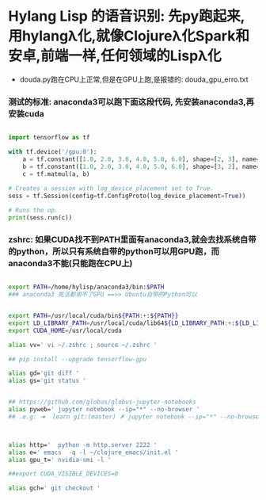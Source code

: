 # Hylang Lisp 的语音识别: 先py跑起来,用hylangλ化,就像Clojureλ化Spark和安卓,前端一样,任何领域的Lispλ化

* douda.py跑在CPU上正常,但是在GPU上跑,是报错的: douda_gpu_erro.txt

### 测试的标准: anaconda3可以跑下面这段代码, 先安装anaconda3,再安装cuda

```python

import tensorflow as tf

with tf.device('/gpu:0'):
    a = tf.constant([1.0, 2.0, 3.0, 4.0, 5.0, 6.0], shape=[2, 3], name='a')
    b = tf.constant([1.0, 2.0, 3.0, 4.0, 5.0, 6.0], shape=[3, 2], name='b')
    c = tf.matmul(a, b)
    
# Creates a session with log_device_placement set to True.
sess = tf.Session(config=tf.ConfigProto(log_device_placement=True))

# Runs the op.
print(sess.run(c))

```

### zshrc: 如果CUDA找不到PATH里面有anaconda3,就会去找系统自带的python，所以只有系统自带的python可以用GPU跑，而anaconda3不能(只能跑在CPU上)

```bash

export PATH=/home/hylisp/anaconda3/bin:$PATH
### anaconda3 死活都用不了GPU ==>> Ubuntu自带的Python可以


export PATH=/usr/local/cuda/bin${PATH:+:${PATH}}
export LD_LIBRARY_PATH=/usr/local/cuda/lib64${LD_LIBRARY_PATH:+:${LD_LIBRARY_PATH}}
export CUDA_HOME=/usr/local/cuda

alias vv=' vi ~/.zshrc ; source ~/.zshrc '

## pip install --upgrade tensorflow-gpu

alias gd='git diff '
alias gs='git status '


## https://github.com/globus/globus-jupyter-notebooks
alias pyweb=' jupyter notebook --ip="*" --no-browser '
## .e.g: ➜  learn git:(master) ✗ jupyter notebook --ip="*" --no-browser



alias http='  python -m http.server 2222 '
alias e=' emacs  -q -l ~/clojure_emacs/init.el '
alias gpu_t=' nvidia-smi -l '

##export CUDA_VISIBLE_DEVICES=0

alias gch=' git checkout '


```
